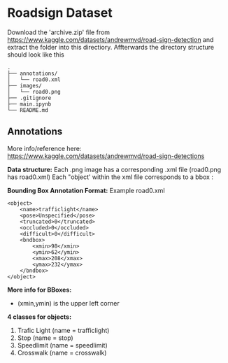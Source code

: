# Roadsign Dataset

Download the 'archive.zip' file from https://www.kaggle.com/datasets/andrewmvd/road-sign-detection and extract the folder into this directiory.
Affterwards the directory structure should look like this
    
    .
    ├── annotations/
    │   └── road0.xml
    ├── images/
    │   └── road0.png
    ├── .gitignore
    ├── main.ipynb
    └── README.md


## Annotations

More info/reference here: https://www.kaggle.com/datasets/andrewmvd/road-sign-detections


**Data structure:** 
Each .png image has a corresponding .xml file (road0.png has road0.xml)
Each "object' within the xml file corresponds to a bbox : 



**Bounding Box Annotation Format:**
Example road0.xml

```
<object>
    <name>trafficlight</name>
    <pose>Unspecified</pose>
    <truncated>0</truncated>
    <occluded>0</occluded>
    <difficult>0</difficult>
    <bndbox>
        <xmin>98</xmin>
        <ymin>62</ymin>
        <xmax>208</xmax>
        <ymax>232</ymax>
    </bndbox>
</object>
```
**More info for BBoxes:**
- (xmin,ymin) is the upper left corner


**4 classes for objects:**

1. Trafic Light (name = trafficlight)
2. Stop (name = stop)
3. Speedlimit (name = speedlimit)
4. Crosswalk (name = crosswalk)


